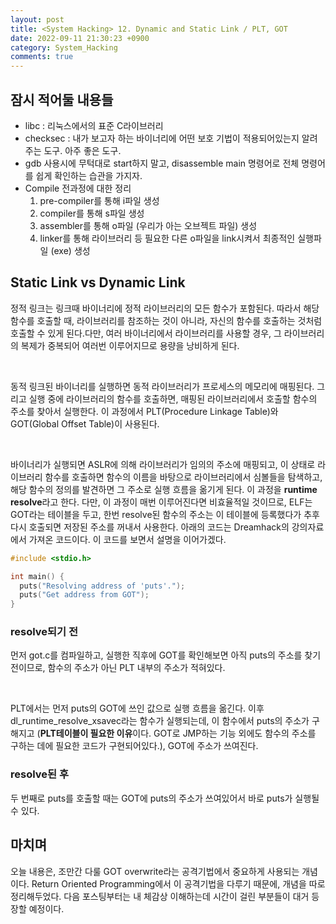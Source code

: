 ```yaml
---
layout: post
title: <System Hacking> 12. Dynamic and Static Link / PLT, GOT
date: 2022-09-11 21:30:23 +0900
category: System_Hacking
comments: true
---
```


## 잠시 적어둘 내용들

- libc : 리눅스에서의 표준 C라이브러리
- checksec : 내가 보고자 하는 바이너리에 어떤 보호 기법이 적용되어있는지 알려주는 도구. 아주 좋은 도구.
- gdb 사용시에 무턱대로 start하지 말고, disassemble main 명령어로 전체 명령어를 쉽게 확인하는 습관을 가지자.
- Compile 전과정에 대한 정리
    1. pre-compiler를 통해 i파일 생성
    2. compiler를 통해 s파일 생성
    3. assembler를 통해 o파일 (우리가 아는 오브젝트 파일) 생성
    4. linker를 통해 라이브러리 등 필요한 다른 o파일을 link시켜서 최종적인 실행파일 (exe) 생성

## Static Link vs Dynamic Link

정적 링크는 링크때 바이너리에 정적 라이브러리의 모든 함수가 포함된다. 따라서 해당 함수를 호출할 때, 라이브러리를 참조하는 것이 아니라, 자신의 함수를 호출하는 것처럼 호출할 수 있게 된다.다만, 여러 바이너리에서 라이브러리를 사용할 경우, 그 라이브러리의 복제가 중복되어 여러번 이루어지므로 용량을 낭비하게 된다.

<br/>

동적 링크된 바이너리를 실행하면 동적 라이브러리가 프로세스의 메모리에 매핑된다. 그리고 실행 중에 라이브러리의 함수를 호출하면, 매핑된 라이브러리에서 호출할 함수의 주소를 찾아서 실행한다. 이 과정에서 PLT(Procedure Linkage Table)와 GOT(Global Offset Table)이 사용된다.

<br/>

바이너리가 실행되면 ASLR에 의해 라이브러리가 임의의 주소에 매핑되고, 이 상태로 라이브러리 함수를 호출하면 함수의 이름을 바탕으로 라이브러리에서 심볼들을 탐색하고, 해당 함수의 정의를 발견하면 그 주소로 실행 흐름을 옮기게 된다. 이 과정을 **runtime resolve**라고 한다. 다만, 이 과정이 매번 이루어진다면 비효율적일 것이므로, ELF는 GOT라는 테이블을 두고, 한번 resolve된 함수의 주소는 이 테이블에 등록했다가 추후 다시 호출되면 저장된 주소를 꺼내서 사용한다. 아래의 코드는 Dreamhack의 강의자료에서 가져온 코드이다. 이 코드를 보면서 설명을 이어가겠다.

```c
#include <stdio.h>

int main() {
  puts("Resolving address of 'puts'.");
  puts("Get address from GOT");
}
```

### resolve되기 전

먼저 got.c를 컴파일하고, 실행한 직후에 GOT를 확인해보면 아직 puts의 주소를 찾기 전이므로, 함수의 주소가 아닌 PLT 내부의 주소가 적혀있다.

<br/>

PLT에서는 먼저 puts의 GOT에 쓰인 값으로 실행 흐름을 옮긴다. 이후 dl_runtime_resolve_xsavec라는 함수가 실행되는데, 이 
함수에서 puts의 주소가 구해지고 (**PLT테이블이 필요한 이유**이다. GOT로 JMP하는 기능 외에도 함수의 주소를 구하는 데에 필요한 코드가 구현되어있다.), GOT에 주소가 쓰여진다.

### resolve된 후

두 번째로 puts를 호출할 때는 GOT에 puts의 주소가 쓰여있어서 바로 puts가 실행될 수 있다.

## 마치며

오늘 내용은, 조만간 다룰 GOT overwrite라는 공격기법에서 중요하게 사용되는 개념이다. Return Oriented Programming에서 이 공격기법을 다루기 때문에, 개념을 따로 정리해두었다. 다음 포스팅부터는 내 체감상 이해하는데 시간이 걸린 부분들이 대거 등장할 예정이다.